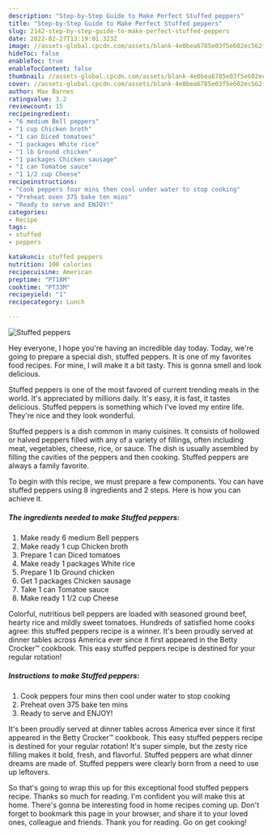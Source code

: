 ```yaml
---
description: "Step-by-Step Guide to Make Perfect Stuffed peppers"
title: "Step-by-Step Guide to Make Perfect Stuffed peppers"
slug: 2142-step-by-step-guide-to-make-perfect-stuffed-peppers
date: 2022-02-27T13:19:01.323Z
image: //assets-global.cpcdn.com/assets/blank-4e0bea6785e03f5e602ec562f230caae08da540cada707380b4fe1bbebba43da.png
hideToc: false
enableToc: true
enableTocContent: false
thumbnail: //assets-global.cpcdn.com/assets/blank-4e0bea6785e03f5e602ec562f230caae08da540cada707380b4fe1bbebba43da.png
cover: //assets-global.cpcdn.com/assets/blank-4e0bea6785e03f5e602ec562f230caae08da540cada707380b4fe1bbebba43da.png
author: Max Barnes
ratingvalue: 3.2
reviewcount: 15
recipeingredient:
- "6 medium Bell peppers"
- "1 cup Chicken broth"
- "1 can Diced tomatoes"
- "1 packages White rice"
- "1 lb Ground chicken"
- "1 packages Chicken sausage"
- "1 can Tomatoe sauce"
- "1 1/2 cup Cheese"
recipeinstructions:
- "Cook peppers four mins then cool under water to stop cooking"
- "Preheat oven 375 bake ten mins"
- "Ready to serve and ENJOY!"
categories:
- Recipe
tags:
- stuffed
- peppers

katakunci: stuffed peppers 
nutrition: 100 calories
recipecuisine: American
preptime: "PT18M"
cooktime: "PT33M"
recipeyield: "1"
recipecategory: Lunch

---
```



![Stuffed peppers](//assets-global.cpcdn.com/assets/blank-4e0bea6785e03f5e602ec562f230caae08da540cada707380b4fe1bbebba43da.png)

Hey everyone, I hope you're having an incredible day today. Today, we're going to prepare a special dish, stuffed peppers. It is one of my favorites food recipes. For mine, I will make it a bit tasty. This is gonna smell and look delicious.

Stuffed peppers is one of the most favored of current trending meals in the world. It's appreciated by millions daily. It's easy, it is fast, it tastes delicious. Stuffed peppers is something which I've loved my entire life. They're nice and they look wonderful.

Stuffed peppers is a dish common in many cuisines. It consists of hollowed or halved peppers filled with any of a variety of fillings, often including meat, vegetables, cheese, rice, or sauce. The dish is usually assembled by filling the cavities of the peppers and then cooking. Stuffed peppers are always a family favorite.


To begin with this recipe, we must prepare a few components. You can have stuffed peppers using 8 ingredients and 2 steps. Here is how you can achieve it.

<!--inarticleads1-->

##### The ingredients needed to make Stuffed peppers:

1. Make ready 6 medium Bell peppers
1. Make ready 1 cup Chicken broth
1. Prepare 1 can Diced tomatoes
1. Make ready 1 packages White rice
1. Prepare 1 lb Ground chicken
1. Get 1 packages Chicken sausage
1. Take 1 can Tomatoe sauce
1. Make ready 1 1/2 cup Cheese


Colorful, nutritious bell peppers are loaded with seasoned ground beef, hearty rice and mildly sweet tomatoes. Hundreds of satisfied home cooks agree: this stuffed peppers recipe is a winner. It&#39;s been proudly served at dinner tables across America ever since it first appeared in the Betty Crocker™ cookbook. This easy stuffed peppers recipe is destined for your regular rotation! 

<!--inarticleads2-->

##### Instructions to make Stuffed peppers:

1. Cook peppers four mins then cool under water to stop cooking
1. Preheat oven 375 bake ten mins
1. Ready to serve and ENJOY!

It&#39;s been proudly served at dinner tables across America ever since it first appeared in the Betty Crocker™ cookbook. This easy stuffed peppers recipe is destined for your regular rotation! It&#39;s super simple, but the zesty rice filling makes it bold, fresh, and flavorful. Stuffed peppers are what dinner dreams are made of. Stuffed peppers were clearly born from a need to use up leftovers. 

So that's going to wrap this up for this exceptional food stuffed peppers recipe. Thanks so much for reading. I'm confident you will make this at home. There's gonna be interesting food in home recipes coming up. Don't forget to bookmark this page in your browser, and share it to your loved ones, colleague and friends. Thank you for reading. Go on get cooking!
